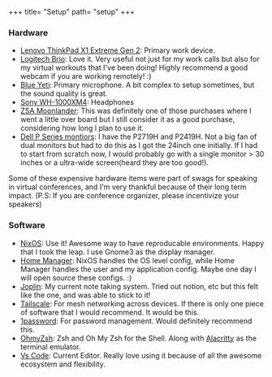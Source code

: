 +++
title= "Setup"
path= "setup"
+++

### Hardware

- [Lenovo ThinkPad X1 Extreme Gen 2](https://www.lenovo.com/in/en/laptops/thinkpad/thinkpad-x1/X1-Extreme-Gen-2/p/22TP2TXX1E2): Primary work device.
- [Logitech Brio](https://www.logitech.com/en-in/products/webcams/brio-4k-hdr-webcam.960-001105.html): Love it. Very useful not just for my work calls but also for my virtual workouts that I've been doing! Highly recommend a good webcam if you are working remotely! :)
- [Blue Yeti](https://www.blueyeti.com/): Primary microphone. A bit complex to setup sometimes, but the sound quality is great.
- [Sony WH-1000XM4](https://www.sony.com/us/en/wireless-headphones/wh-1000xm4/p/WH1000XM4): Headphones
- [ZSA Moonlander](https://www.zsa.com/moonlander/): This was definitely one of those purchases where I went a little over board but I still consider it as a good purchase, considering how long I plan to use it.
- [Dell P Series montiors](https://www.delltechnologies.com/en-in/monitors-for-work/p-series-monitors.htm): I have the P2719H and P2419H. Not a big fan of dual monitors but had to do this as I got the 24inch one initially. If I had to start from scratch now, I would probably go with a single monitor > 30 inches or a ultra-wide screen(heard they are too good!).

Some of these expensive hardware items were part of swags for speaking in virtual conferences, and I'm very thankful because of their long term impact. (P.S: If you are conference organizer, please incentivize your speakers)

### Software

- [NixOS](https://nixos.org/): Use it! Awesome way to have reproducable environments. Happy that I took the leap. I use Gnome3 as the display manager.
- [Home Manager](https://github.com/nix-community/home-manager): NixOS handles the OS level config, while Home Manager handles the user and my application config. Maybe one day I will open source these configs. :)
- [Joplin](https://joplinapp.org/): My current note taking system. Tried out notion, etc but this felt like the one, and was able to stick to it!
- [Tailscale](https://tailscale.com/): For mesh networking across devices. If there is only one piece of software that I would recommend. It would be this.
- [1password](https://1password.com/): For password management. Would definitely recommend this.
- [OhmyZsh](https://ohmyz.sh/): Zsh and Oh My Zsh for the Shell. Along with [Alacritty](https://github.com/jwilm/alacritty) as the terminal emulator.
- [Vs Code](https://code.visualstudio.com/): Current Editor. Really love using it because of all the awesome ecosystem and flexibility.

